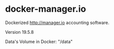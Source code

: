 # docker-manager.io

Dockerized http://manager.io accounting software.

Version 19.5.8

Data's Volume in Docker: "/data"
